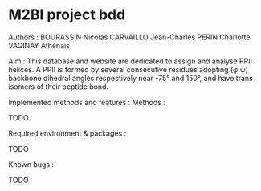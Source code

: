 M2BI project bdd
================================================================================

Authors : 
BOURASSIN Nicolas
CARVAILLO Jean-Charles
PERIN Charlotte
VAGINAY Athénaïs

Aim : 
This database and website are dedicated to assign and analyse PPII helices.
A PPII is formed by several consecutive residues adopting (φ,ψ) backbone 
dihedral angles respectively near -75° and 150°, and have trans isomers of 
their peptide bond.

Implemented methods and features :
Methods : 


TODO

Required environment & packages :

TODO

Known bugs :

TODO
